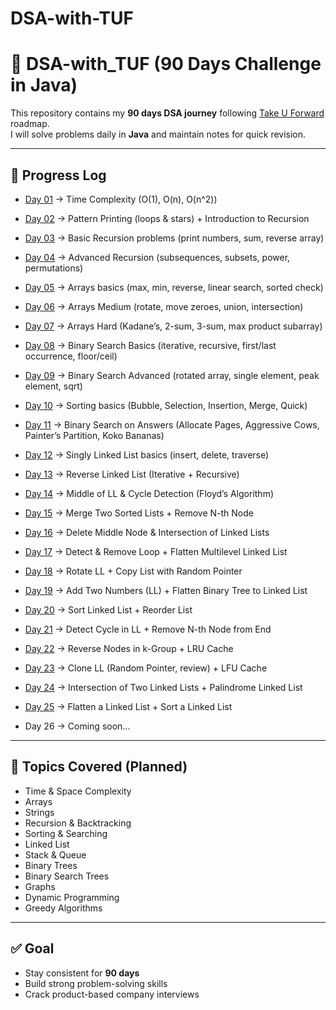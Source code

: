 # DSA-with-TUF
# 🚀 DSA-with_TUF (90 Days Challenge in Java)

This repository contains my **90 days DSA journey** following [Take U Forward](https://takeuforward.org/) roadmap.  
I will solve problems daily in **Java** and maintain notes for quick revision.

---

## 📌 Progress Log

- [Day 01](./Day01-TimeComplexity) → Time Complexity (O(1), O(n), O(n^2))
- [Day 02](./Day02-Patterns-Recursion) → Pattern Printing (loops & stars) + Introduction to Recursion
- [Day 03](./Day03-Recursion-Basics) → Basic Recursion problems (print numbers, sum, reverse array)
- [Day 04](./Day04-Recursion-Advanced) → Advanced Recursion (subsequences, subsets, power, permutations)
- [Day 05](./Day05-Arrays-Basics) → Arrays basics (max, min, reverse, linear search, sorted check)
- [Day 06](./Day06-Arrays-Medium) → Arrays Medium (rotate, move zeroes, union, intersection)
- [Day 07](./Day07-Arrays-Hard) → Arrays Hard (Kadane’s, 2-sum, 3-sum, max product subarray)
- [Day 08](./Day08-BinarySearch-Basics) → Binary Search Basics (iterative, recursive, first/last occurrence, floor/ceil)
- [Day 09](./05-Sorting-Searching/Day09-BinarySearch-Advanced) → Binary Search Advanced (rotated array, single element, peak element, sqrt)
- [Day 10](./05-Sorting-Searching/Day10-Sorting-Basics) → Sorting basics (Bubble, Selection, Insertion, Merge, Quick)
- [Day 11](./05-Sorting-Searching/Day11-Sorting-Searching-Advanced) → Binary Search on Answers (Allocate Pages, Aggressive Cows, Painter’s Partition, Koko Bananas)
- [Day 12](./06-LinkedList/Day12-LinkedList-Basics) → Singly Linked List basics (insert, delete, traverse)
- [Day 13](./06-LinkedList/Day13-Reverse-LinkedList) → Reverse Linked List (Iterative + Recursive)
- [Day 14](./06-LinkedList/Day14-Middle-Cycle) → Middle of LL & Cycle Detection (Floyd’s Algorithm)
- [Day 15](./06-LinkedList/Day15-Merge-RemoveNth) → Merge Two Sorted Lists + Remove N-th Node
- [Day 16](./06-LinkedList/Day16-DeleteMiddle-Intersection) → Delete Middle Node & Intersection of Linked Lists
- [Day 17](./06-LinkedList/Day17-Loop-Flatten) → Detect & Remove Loop + Flatten Multilevel Linked List
- [Day 18](./06-LinkedList/Day18-Rotate-CopyRandom) → Rotate LL + Copy List with Random Pointer
- [Day 19](./06-LinkedList/Day19-AddTwoNumbers-FlattenBT) → Add Two Numbers (LL) + Flatten Binary Tree to Linked List
- [Day 20](./06-LinkedList/Day20-SortLL-ReorderLL) → Sort Linked List + Reorder List
- [Day 21](./06-LinkedList/Day21-DetectCycle-RemoveNth) → Detect Cycle in LL + Remove N-th Node from End
- [Day 22](./06-LinkedList/Day22-KGroup-LRUCache) → Reverse Nodes in k-Group + LRU Cache
- [Day 23](./06-LinkedList/Day23-CloneLL-LFUCache) → Clone LL (Random Pointer, review) + LFU Cache
- [Day 24](./06-LinkedList/Day24-Intersection-Palindrome) → Intersection of Two Linked Lists + Palindrome Linked List
- [Day 25](./Day25-Flatten-Sort) → Flatten a Linked List + Sort a Linked List

- Day 26 → Coming soon...

---

## 📖 Topics Covered (Planned)
- Time & Space Complexity
- Arrays
- Strings
- Recursion & Backtracking
- Sorting & Searching
- Linked List
- Stack & Queue
- Binary Trees
- Binary Search Trees
- Graphs
- Dynamic Programming
- Greedy Algorithms

---

## ✅ Goal
- Stay consistent for **90 days**
- Build strong problem-solving skills
- Crack product-based company interviews
